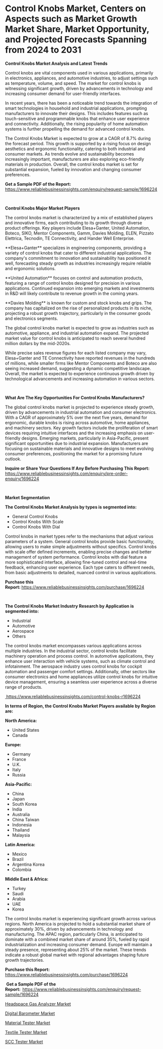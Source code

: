 <p><h1>Control Knobs Market, Centers on Aspects such as Market Growth Market Share, Market Opportunity, and Projected Forecasts Spanning from 2024 to 2031</h1></p><p><strong>Control Knobs Market Analysis and Latest Trends</strong></p>
<p><p>Control knobs are vital components used in various applications, primarily in electronics, appliances, and automotive industries, to adjust settings such as temperature, volume, and speed. The market for control knobs is witnessing significant growth, driven by advancements in technology and increasing consumer demand for user-friendly interfaces. </p><p>In recent years, there has been a noticeable trend towards the integration of smart technologies in household and industrial applications, prompting manufacturers to innovate their designs. This includes features such as touch-sensitive and programmable knobs that enhance user experience and connectivity. Additionally, the rising popularity of home automation systems is further propelling the demand for advanced control knobs.</p><p>The Control Knobs Market is expected to grow at a CAGR of 8.7% during the forecast period. This growth is supported by a rising focus on design aesthetics and ergonomic functionality, catering to both industrial and consumer markets. As trends evolve and sustainability becomes increasingly important, manufacturers are also exploring eco-friendly materials in production. Overall, the control knobs market is set for substantial expansion, fueled by innovation and changing consumer preferences.</p></p>
<p><strong>Get a Sample PDF of the Report:&nbsp;</strong> <a href="https://www.reliablebusinessinsights.com/enquiry/request-sample/1696224?utm_campaign=1539&utm_medium=2&utm_source=Github&utm_content=ia&utm_term=19102024&utm_id=control-knobs">https://www.reliablebusinessinsights.com/enquiry/request-sample/1696224</a></p>
<p>&nbsp;</p>
<p><strong>Control Knobs Major Market Players</strong></p>
<p><p>The control knobs market is characterized by a mix of established players and innovative firms, each contributing to its growth through diverse product offerings. Key players include Elesa+Ganter, United Automation, Boteco, SIKO, Mentor Components, Gamm, Davies Molding, ELEN, Pizzato Elettrica, Tecnodin, TE Connectivity, and Hander Well Enterprise.</p><p>**Elesa+Ganter** specializes in engineering components, providing a variety of control knobs that cater to different industrial applications. The company's commitment to innovation and sustainability has positioned it well, forecasting steady growth as industries increasingly require reliable and ergonomic solutions.</p><p>**United Automation** focuses on control and automation products, featuring a range of control knobs designed for precision in various applications. Continued expansion into emerging markets and investments in R&D will likely contribute to revenue growth in the coming years.</p><p>**Davies Molding** is known for custom and stock knobs and grips. The company has capitalized on the rise of personalized products in its niche, projecting a robust growth trajectory, particularly in the consumer goods and electronics segments.</p><p>The global control knobs market is expected to grow as industries such as automotive, appliance, and industrial automation expand. The projected market value for control knobs is anticipated to reach several hundred million dollars by the mid-2020s.</p><p>While precise sales revenue figures for each listed company may vary, Elesa+Ganter and TE Connectivity have reported revenues in the hundreds of millions, while smaller firms like Mentor Components and Boteco are also seeing increased demand, suggesting a dynamic competitive landscape. Overall, the market is expected to experience continuous growth driven by technological advancements and increasing automation in various sectors.</p></p>
<p>&nbsp;</p>
<p><strong>What Are The Key Opportunities For Control Knobs Manufacturers?</strong></p>
<p><p>The global control knobs market is projected to experience steady growth, driven by advancements in industrial automation and consumer electronics. With a CAGR of approximately 5% over the next five years, demand for ergonomic, durable knobs is rising across automotive, home appliances, and machinery sectors. Key growth factors include the proliferation of smart devices requiring intuitive interfaces and the increasing emphasis on user-friendly designs. Emerging markets, particularly in Asia-Pacific, present significant opportunities due to industrial expansion. Manufacturers are focusing on sustainable materials and innovative designs to meet evolving consumer preferences, positioning the market for a promising future outlook.</p></p>
<p><strong>Inquire or Share Your Questions If Any Before Purchasing This Report:</strong> <a href="https://www.reliablebusinessinsights.com/enquiry/pre-order-enquiry/1696224?utm_campaign=1539&utm_medium=2&utm_source=Github&utm_content=ia&utm_term=19102024&utm_id=control-knobs">https://www.reliablebusinessinsights.com/enquiry/pre-order-enquiry/1696224</a></p>
<p>&nbsp;</p>
<p><strong>Market Segmentation</strong></p>
<p><strong>The Control Knobs Market Analysis by types is segmented into:</strong></p>
<p><ul><li>General Control Knobs</li><li>Control Knobs With Scale</li><li>Control Knobs With Dial</li></ul></p>
<p><p>Control knobs in market types refer to the mechanisms that adjust various parameters of a system. General control knobs provide basic functionality, allowing users to make simple adjustments without specifics. Control knobs with scale offer defined increments, enabling precise changes and better management of system performance. Control knobs with dial feature a more sophisticated interface, allowing fine-tuned control and real-time feedback, enhancing user experience. Each type caters to different needs, from basic adjustments to detailed, nuanced control in various applications.</p></p>
<p><strong>Purchase this Report:&nbsp;</strong><a href="https://www.reliablebusinessinsights.com/purchase/1696224?utm_campaign=1539&utm_medium=2&utm_source=Github&utm_content=ia&utm_term=19102024&utm_id=control-knobs">https://www.reliablebusinessinsights.com/purchase/1696224</a></p>
<p>&nbsp;</p>
<p><strong>The Control Knobs Market Industry Research by Application is segmented into:</strong></p>
<p><ul><li>Industrial</li><li>Automotive</li><li>Aerospace</li><li>Others</li></ul></p>
<p><p>The control knobs market encompasses various applications across multiple industries. In the industrial sector, control knobs facilitate machinery operation and process control. In automotive applications, they enhance user interaction with vehicle systems, such as climate control and infotainment. The aerospace industry uses control knobs for cockpit automation and passenger comfort settings. Additionally, other sectors like consumer electronics and home appliances utilize control knobs for intuitive device management, ensuring a seamless user experience across a diverse range of products.</p></p>
<p><a href="https://www.reliablebusinessinsights.com/control-knobs-r1696224?utm_campaign=1539&utm_medium=2&utm_source=Github&utm_content=ia&utm_term=19102024&utm_id=control-knobs">&nbsp;https://www.reliablebusinessinsights.com/control-knobs-r1696224</a></p>
<p><strong>In terms of Region, the Control Knobs Market Players available by Region are:</strong></p>
<p>
    <p> <strong> North America: </strong>
        <ul>
            <li>United States</li>
            <li>Canada</li>
        </ul>
        </p> 
    <p> <strong> Europe: </strong>
        <ul>
            <li>Germany</li>
            <li>France</li>
            <li>U.K.</li>
            <li>Italy</li>
            <li>Russia</li>
        </ul>
        </p> 
    <p> <strong> Asia-Pacific: </strong>
        <ul>
            <li>China</li>
            <li>Japan</li>
            <li>South Korea</li>
            <li>India</li>
            <li>Australia</li>
            <li>China Taiwan</li>
            <li>Indonesia</li>
            <li>Thailand</li>
            <li>Malaysia</li>
        </ul>
        </p> 
    <p> <strong> Latin America: </strong>
        <ul>
            <li>Mexico</li>
            <li>Brazil</li>
            <li>Argentina Korea</li>
            <li>Colombia</li>
        </ul>
        </p> 
    <p> <strong> Middle East & Africa: </strong>
        <ul>
            <li>Turkey</li>
            <li>Saudi</li>
            <li>Arabia</li>
            <li>UAE</li>
            <li>Korea</li>
        </ul>
    </p>
    </p>
<p><p>The control knobs market is experiencing significant growth across various regions. North America is projected to hold a substantial market share of approximately 30%, driven by advancements in technology and manufacturing. The APAC region, particularly China, is anticipated to dominate with a combined market share of around 35%, fueled by rapid industrialization and increasing consumer demand. Europe will maintain a steady presence, representing about 25% of the market. These trends indicate a robust global market with regional advantages shaping future growth trajectories.</p></p>
<p><strong>Purchase this Report: </strong><a href="https://www.reliablebusinessinsights.com/purchase/1696224?utm_campaign=1539&utm_medium=2&utm_source=Github&utm_content=ia&utm_term=19102024&utm_id=control-knobs">https://www.reliablebusinessinsights.com/purchase/1696224</a></p>
<p>&nbsp;<strong>Get a Sample PDF of the Report:&nbsp;&nbsp;</strong><a href="https://www.reliablebusinessinsights.com/enquiry/request-sample/1696224?utm_campaign=1539&utm_medium=2&utm_source=Github&utm_content=ia&utm_term=19102024&utm_id=control-knobs">https://www.reliablebusinessinsights.com/enquiry/request-sample/1696224</a></p>
<p><strong></strong></p>
<p><p><a href="https://www.linkedin.com/pulse/headspace-gas-analyzer-market-outlook-forecast-from-2024-2031-33fbc?utm_campaign=1539&utm_medium=2&utm_source=Github&utm_content=ia&utm_term=19102024&utm_id=control-knobs">Headspace Gas Analyzer Market</a></p><p><a href="https://www.linkedin.com/pulse/digital-barometer-market-research-report-2024-2031-wfo8c?utm_campaign=1539&utm_medium=2&utm_source=Github&utm_content=ia&utm_term=19102024&utm_id=control-knobs">Digital Barometer Market</a></p><p><a href="https://www.linkedin.com/pulse/material-tester-market-global-regional-analysis-focus-region-fjxgc?utm_campaign=1539&utm_medium=2&utm_source=Github&utm_content=ia&utm_term=19102024&utm_id=control-knobs">Material Tester Market</a></p><p><a href="https://www.linkedin.com/pulse/future-ready-strategic-insights-global-textile-tester-8uulc?utm_campaign=1539&utm_medium=2&utm_source=Github&utm_content=ia&utm_term=19102024&utm_id=control-knobs">Textile Tester Market</a></p><p><a href="https://www.linkedin.com/pulse/scc-tester-market-revolution-size-share-emerging-trends-2024-4aqbc?utm_campaign=1539&utm_medium=2&utm_source=Github&utm_content=ia&utm_term=19102024&utm_id=control-knobs">SCC Tester Market</a></p></p>